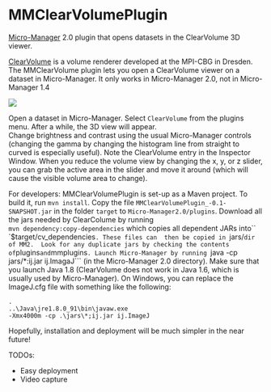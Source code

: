 # MMClearVolumePlugin
[Micro-Manager](http://micro-manager.org) 2.0 plugin that opens datasets in the ClearVolume 3D viewer.  

[ClearVolume](http://fiji.sc/ClearVolume) is a volume renderer developed at the MPI-CBG in Dresden.  The MMClearVolume plugin 
lets you open a ClearVolume viewer on a dataset in Micro-Manager.  It only works in Micro-Manager 2.0, not in Micro-Manager 1.4

![](http://valelab.ucsf.edu/~nstuurman/CV-MM-Desktop.png)

Open a dataset in Micro-Manager.  Select ```ClearVolume``` from the plugins menu.  After a while, the 3D view will appear.  
Change brightness and contrast using the usual Micro-Manager controls (changing the gamma by changing the histogram line
from straight to curved is especially useful).  Note the ClearVolume entry in the Inspector Window.  When you reduce the volume view by changing the x, y, or z slider, you can grab the active area in the slider and move it around (which will 
cause the visible volume area to change).  

For developers:  MMClearVolumePlugin is set-up as a Maven project.  To build it, run ```mvn install```.  Copy the file  ```MMClearVolumePlugin_-0.1-SNAPSHOT.jar``` in the folder 
```target``` to ```Micro-Manager2.0/plugins```.  Download all the jars needed by ClearColume by running  
```mvn dependency:copy-dependencies``` which copies all dependent JARs into`` `$target/cv_dependencies```. These files can 
then be copied in ```jars/``` dir of MM2.  Look for any duplicate jars by checking the contents of ```plugins``` and ```mmplugins```.
Launch Micro-Manager by running ```java -cp jars/*:ij.jar ij.ImagaJ``` (in the Micro-Manager 2.0 directory).  Make sure that 
you launch Java 1.8 (ClearVolume does not work in Java 1.6, which is usually used by Micro-Manager).  On Windows, you can replace the ImageJ.cfg file with something like the following:

```
.
..\Java\jre1.8.0_91\bin\javaw.exe
-Xmx4000m -cp .\jars\*;ij.jar ij.ImageJ
```

Hopefully, installation and deployment will be much simpler in the near future!


TODOs:
* Easy deployment
* Video capture


